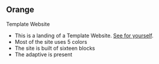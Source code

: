 ## Orange
Template Website
- This is a landing of a Template Website. [See for yourself](https://svayoff.github.io/orange/).
- Most of the site uses 5 colors
- The site is built of sixteen blocks
- The adaptive is present
